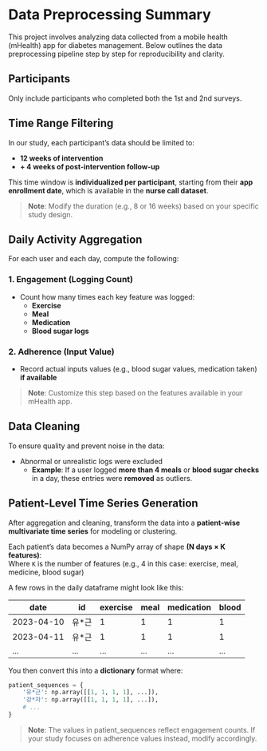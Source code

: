 # Data Preprocessing Summary
This project involves analyzing data collected from a mobile health (mHealth) app for diabetes management. Below outlines the data preprocessing pipeline step by step for reproducibility and clarity.

## Participants
Only include participants who completed both the 1st and 2nd surveys.

## Time Range Filtering
In our study, each participant’s data should be limited to:
 - **12 weeks of intervention**
 - **+ 4 weeks of post-intervention follow-up**

This time window is **individualized per participant**, starting from their **app enrollment date**, which is available in the **nurse call dataset**.
> **Note**: Modify the duration (e.g., 8 or 16 weeks) based on your specific study design.

## Daily Activity Aggregation
For each user and each day, compute the following:

### 1. Engagement (Logging Count)
- Count how many times each key feature was logged:
  - **Exercise**
  - **Meal**
  - **Medication**
  - **Blood sugar logs**

### 2. Adherence (Input Value)
- Record actual inputs values (e.g., blood sugar values, medication taken) **if available**
> **Note**: Customize this step based on the features available in your mHealth app.

## Data Cleaning
To ensure quality and prevent noise in the data:
- Abnormal or unrealistic logs were excluded  
  - **Example**: If a user logged **more than 4 meals** or **blood sugar checks** in a day, these entries were **removed** as outliers.
 
## Patient-Level Time Series Generation

After aggregation and cleaning, transform the data into a **patient-wise multivariate time series** for modeling or clustering.

Each patient’s data becomes a NumPy array of shape **(N days × K features)**:   
Where `K` is the number of features (e.g., 4 in this case: exercise, meal, medicine, blood sugar)

A few rows in the daily dataframe might look like this:

| date       | id     | exercise | meal | medication | blood |
|------------|--------|----------|------|-----------|-------|
| 2023-04-10 | 유\*근 | 1        | 1    | 1        | 1     |
| 2023-04-11 | 유\*근 | 1        | 1    | 1        | 1     |
| ...        | ...    | ...      | ...  | ...      | ...   |

You then convert this into a **dictionary** format where:

```python
patient_sequences = {
    '유*근': np.array([[1, 1, 1, 1], ...]),
    '강*자': np.array([[1, 1, 1, 1], ...]),
    # ...
}
```

> **Note**: The values in patient_sequences reflect engagement counts. If your study focuses on adherence values instead, modify accordingly.
